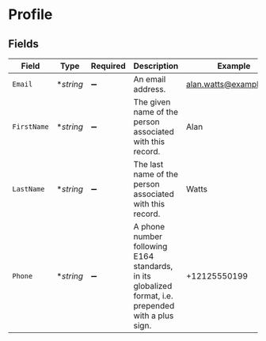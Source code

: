 # Profile


## Fields

| Field                                                                                               | Type                                                                                                | Required                                                                                            | Description                                                                                         | Example                                                                                             |
| --------------------------------------------------------------------------------------------------- | --------------------------------------------------------------------------------------------------- | --------------------------------------------------------------------------------------------------- | --------------------------------------------------------------------------------------------------- | --------------------------------------------------------------------------------------------------- |
| `Email`                                                                                             | **string*                                                                                           | :heavy_minus_sign:                                                                                  | An email address.                                                                                   | alan.watts@example.com                                                                              |
| `FirstName`                                                                                         | **string*                                                                                           | :heavy_minus_sign:                                                                                  | The given name of the person associated with this record.                                           | Alan                                                                                                |
| `LastName`                                                                                          | **string*                                                                                           | :heavy_minus_sign:                                                                                  | The last name of the person associated with this record.                                            | Watts                                                                                               |
| `Phone`                                                                                             | **string*                                                                                           | :heavy_minus_sign:                                                                                  | A phone number following E164 standards, in its globalized format, i.e. prepended with a plus sign. | +12125550199                                                                                        |